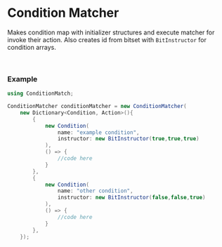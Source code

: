 # Condition Matcher

Makes condition map with initializer structures and execute matcher for invoke their action. Also creates id from bitset with `BitInstructor` for condition arrays.

<br>

### Example
```csharp
using ConditionMatch;

ConditionMatcher conditionMatcher = new ConditionMatcher(
    new Dictionary<Condition, Action>(){
        {
            new Condition(
                name: "example condition",
                instructor: new BitInstructor(true,true,true)
            ),
            () => {
                //code here
            }
        },
        {
            new Condition(
                name: "other condition",
                instructor: new BitInstructor(false,false,true)
            ),
            () => {
                //code here
            }
        },
    });

```
